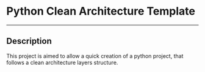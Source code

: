 # Python Clean Architecture Template

---

## Description

This project is aimed to allow a quick creation of a python project,
that follows a clean architecture layers structure. 